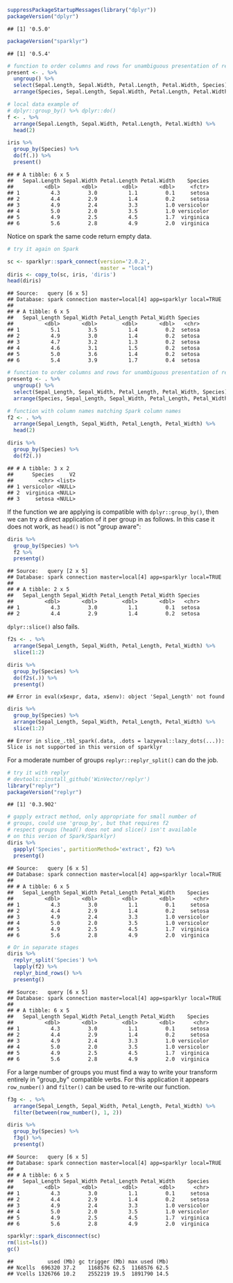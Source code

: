 <!-- README.md is generated from README.Rmd. Please edit that file -->
``` r
suppressPackageStartupMessages(library("dplyr"))
packageVersion("dplyr")
```

    ## [1] '0.5.0'

``` r
packageVersion("sparklyr")
```

    ## [1] '0.5.4'

``` r
# function to order columns and rows for unambiguous presentation of results
present <- . %>%
  ungroup() %>%
  select(Sepal.Length, Sepal.Width, Petal.Length, Petal.Width, Species) %>%
  arrange(Species, Sepal.Length, Sepal.Width, Petal.Length, Petal.Width)

# local data example of 
# dplyr::group_by() %>% dplyr::do()
f <- . %>% 
  arrange(Sepal.Length, Sepal.Width, Petal.Length, Petal.Width) %>%
  head(2)

iris %>% 
  group_by(Species) %>% 
  do(f(.)) %>% 
  present()
```

    ## # A tibble: 6 x 5
    ##   Sepal.Length Sepal.Width Petal.Length Petal.Width    Species
    ##          <dbl>       <dbl>        <dbl>       <dbl>     <fctr>
    ## 1          4.3         3.0          1.1         0.1     setosa
    ## 2          4.4         2.9          1.4         0.2     setosa
    ## 3          4.9         2.4          3.3         1.0 versicolor
    ## 4          5.0         2.0          3.5         1.0 versicolor
    ## 5          4.9         2.5          4.5         1.7  virginica
    ## 6          5.6         2.8          4.9         2.0  virginica

Notice on spark the same code return empty data.

``` r
# try it again on Spark

sc <- sparklyr::spark_connect(version='2.0.2', 
                              master = "local")
diris <- copy_to(sc, iris, 'diris')
head(diris)
```

    ## Source:   query [6 x 5]
    ## Database: spark connection master=local[4] app=sparklyr local=TRUE
    ## 
    ## # A tibble: 6 x 5
    ##   Sepal_Length Sepal_Width Petal_Length Petal_Width Species
    ##          <dbl>       <dbl>        <dbl>       <dbl>   <chr>
    ## 1          5.1         3.5          1.4         0.2  setosa
    ## 2          4.9         3.0          1.4         0.2  setosa
    ## 3          4.7         3.2          1.3         0.2  setosa
    ## 4          4.6         3.1          1.5         0.2  setosa
    ## 5          5.0         3.6          1.4         0.2  setosa
    ## 6          5.4         3.9          1.7         0.4  setosa

``` r
# function to order columns and rows for unambiguous presentation of results
presentg <- . %>%
  ungroup() %>%
  select(Sepal_Length, Sepal_Width, Petal_Length, Petal_Width, Species) %>%
  arrange(Species, Sepal_Length, Sepal_Width, Petal_Length, Petal_Width)

# function with column names matching Spark column names
f2 <- . %>% 
  arrange(Sepal_Length, Sepal_Width, Petal_Length, Petal_Width) %>%
  head(2)

diris %>% 
  group_by(Species) %>% 
  do(f2(.))
```

    ## # A tibble: 3 x 2
    ##      Species     V2
    ##        <chr> <list>
    ## 1 versicolor <NULL>
    ## 2  virginica <NULL>
    ## 3     setosa <NULL>

If the function we are applying is compatible with `dplyr::group_by()`, then we can try a direct application of it per group in as follows. In this case it does not work, as `head()` is not "group aware":

``` r
diris %>%
  group_by(Species) %>%
  f2 %>%
  presentg()
```

    ## Source:   query [2 x 5]
    ## Database: spark connection master=local[4] app=sparklyr local=TRUE
    ## 
    ## # A tibble: 2 x 5
    ##   Sepal_Length Sepal_Width Petal_Length Petal_Width Species
    ##          <dbl>       <dbl>        <dbl>       <dbl>   <chr>
    ## 1          4.3         3.0          1.1         0.1  setosa
    ## 2          4.4         2.9          1.4         0.2  setosa

`dplyr::slice()` also fails.

``` r
f2s <- . %>% 
  arrange(Sepal_Length, Sepal_Width, Petal_Length, Petal_Width) %>%
  slice(1:2)

diris %>% 
  group_by(Species) %>% 
  do(f2s(.)) %>% 
  presentg()
```

    ## Error in eval(x$expr, data, x$env): object 'Sepal_Length' not found

``` r
diris %>%
  group_by(Species) %>%
  arrange(Sepal_Length, Sepal_Width, Petal_Length, Petal_Width) %>%
  slice(1:2)
```

    ## Error in slice_.tbl_spark(.data, .dots = lazyeval::lazy_dots(...)): Slice is not supported in this version of sparklyr

For a moderate number of groups `replyr::replyr_split()` can do the job.

``` r
# try it with replyr
# devtools::install_github('WinVector/replyr')
library("replyr")
packageVersion("replyr")
```

    ## [1] '0.3.902'

``` r
# gapply extract method, only appropriate for small number of
# groups, could use 'group_by', but that requires f2
# respect groups (head() does not and slice() isn't available
# on this verion of Spark/Sparklyr)
diris %>% 
  gapply('Species', partitionMethod='extract', f2) %>%
  presentg()
```

    ## Source:   query [6 x 5]
    ## Database: spark connection master=local[4] app=sparklyr local=TRUE
    ## 
    ## # A tibble: 6 x 5
    ##   Sepal_Length Sepal_Width Petal_Length Petal_Width    Species
    ##          <dbl>       <dbl>        <dbl>       <dbl>      <chr>
    ## 1          4.3         3.0          1.1         0.1     setosa
    ## 2          4.4         2.9          1.4         0.2     setosa
    ## 3          4.9         2.4          3.3         1.0 versicolor
    ## 4          5.0         2.0          3.5         1.0 versicolor
    ## 5          4.9         2.5          4.5         1.7  virginica
    ## 6          5.6         2.8          4.9         2.0  virginica

``` r
# Or in separate stages
diris %>% 
  replyr_split('Species') %>%
  lapply(f2) %>%
  replyr_bind_rows() %>%
  presentg()
```

    ## Source:   query [6 x 5]
    ## Database: spark connection master=local[4] app=sparklyr local=TRUE
    ## 
    ## # A tibble: 6 x 5
    ##   Sepal_Length Sepal_Width Petal_Length Petal_Width    Species
    ##          <dbl>       <dbl>        <dbl>       <dbl>      <chr>
    ## 1          4.3         3.0          1.1         0.1     setosa
    ## 2          4.4         2.9          1.4         0.2     setosa
    ## 3          4.9         2.4          3.3         1.0 versicolor
    ## 4          5.0         2.0          3.5         1.0 versicolor
    ## 5          4.9         2.5          4.5         1.7  virginica
    ## 6          5.6         2.8          4.9         2.0  virginica

For a large number of groups you must find a way to write your transform entirely in "group\_by" compatible verbs. For this application it appears `row_number()` and `filter()` can be used to re-write our function.

``` r
f3g <- . %>%
  arrange(Sepal_Length, Sepal_Width, Petal_Length, Petal_Width) %>%
  filter(between(row_number(), 1, 2))

diris %>% 
  group_by(Species) %>% 
  f3g() %>%
  presentg()
```

    ## Source:   query [6 x 5]
    ## Database: spark connection master=local[4] app=sparklyr local=TRUE
    ## 
    ## # A tibble: 6 x 5
    ##   Sepal_Length Sepal_Width Petal_Length Petal_Width    Species
    ##          <dbl>       <dbl>        <dbl>       <dbl>      <chr>
    ## 1          4.3         3.0          1.1         0.1     setosa
    ## 2          4.4         2.9          1.4         0.2     setosa
    ## 3          4.9         2.4          3.3         1.0 versicolor
    ## 4          5.0         2.0          3.5         1.0 versicolor
    ## 5          4.9         2.5          4.5         1.7  virginica
    ## 6          5.6         2.8          4.9         2.0  virginica

``` r
sparklyr::spark_disconnect(sc)
rm(list=ls())
gc()
```

    ##           used (Mb) gc trigger (Mb) max used (Mb)
    ## Ncells  696320 37.2    1168576 62.5  1168576 62.5
    ## Vcells 1326766 10.2    2552219 19.5  1891790 14.5
